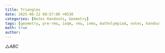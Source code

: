 ```yaml
---
title: Triangles
date: 2025-06-22 08:57:00 +0530
categories: [Notes Handouts, Geometry]
tags: [geometry, pre-rmo, ioqm, rmo, inmo, matholympiad, notes, handouts, lecturenotes]
math: true
author: 
---
```


$\triangle ABC$
